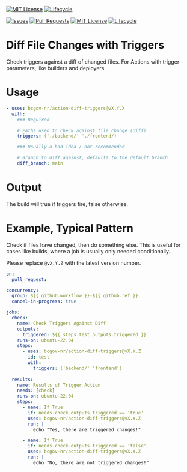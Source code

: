 [![MIT License](https://img.shields.io/github/license/bcgov/quickstart-openshift.svg)](/LICENSE.md)
[![Lifecycle](https://img.shields.io/badge/Lifecycle-Experimental-339999)](https://github.com/bcgov/repomountie/blob/master/doc/lifecycle-badges.md)

<!-- Badges -->
[![Issues](https://img.shields.io/github/issues/bcgov-nr/action-diff-triggers)](/../../issues)
[![Pull Requests](https://img.shields.io/github/issues-pr/bcgov-nr/action-diff-triggers)](/../../pulls)
[![MIT License](https://img.shields.io/github/license/bcgov-nr/action-diff-triggers.svg)](/LICENSE)
[![Lifecycle](https://img.shields.io/badge/Lifecycle-Experimental-339999)](https://github.com/bcgov/repomountie/blob/master/doc/lifecycle-badges.md)

# Diff File Changes with Triggers

Check triggers against a diff of changed files.  For Actions with trigger parameters, like builders and deployers.

# Usage

```yaml
- uses: bcgov-nr/action-diff-triggers@vX.Y.X
  with:
    ### Required

    # Paths used to check against file change (diff)
    triggers: ('./backend/' './frontend/)

    ### Usually a bad idea / not recommended

    # Branch to diff against, defaults to the default branch
    diff_branch: main
```

# Output

The build will true if triggers fire, false otherwise.

# Example, Typical Pattern

Check if files have changed, then do something else.  This is useful for cases like builds, where a job is usually only needed conditionally.

Please replace `@vX.Y.Z` with the latest version number.

```yaml
on:
  pull_request:

concurrency:
  group: ${{ github.workflow }}-${{ github.ref }}
  cancel-in-progress: true

jobs:
  check:
    name: Check Triggers Against Diff
    outputs:
      triggered: ${{ steps.test.outputs.triggered }}
    runs-on: ubuntu-22.04
    steps:
      - uses: bcgov-nr/action-diff-triggers@vX.Y.Z
        id: test
        with:
          triggers: ('backend/' 'frontend')
  
  results:
    name: Results of Trigger Action
    needs: [check]
    runs-on: ubuntu-22.04
    steps:
      - name: If True
        if: needs.check.outputs.triggered == 'true'
        uses: bcgov-nr/action-diff-triggers@vX.Y.Z
        run: |
          echo "Yes, there are triggered changes!"

      - name: If True
        if: needs.check.outputs.triggered == 'false'
        uses: bcgov-nr/action-diff-triggers@vX.Y.Z
        run: |
          echo "No, there are not triggered changes!"
```

<!-- # Acknowledgements

This Action is provided courtesty of the Forestry Suite of Applications, part of the Government of British Columbia. -->
